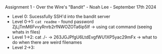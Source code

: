 Assignment 1 - Over the Wire's "Bandit" - Noah Lee - September 17th 2024

* Level 0: Sucessfully SSH'd into the bandit server
* Level 0->1: `cat readme` - found password ZjLjTmM6FvvyRnrb2rfNWOZOTa6ip5If -> using cat command (seeing whats in files)
* Level 1->2:  cat ./- -> 263JGJPfgU6LtdEvgfWU1XP5yac29mFx -> what to do when there are weird filenames
* Level 2->3:
